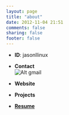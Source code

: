 ```yaml
---
layout: page
title: "about"
date: 2012-11-04 21:51
comments: false
sharing: false
footer: false
---
```



* __ID__: jasonllinux

* __Contact__   
![Alt gmail](http://i.minus.com/ibh9g59Kb3VkDl.png)

* __Website__


* __Projects__


* [__Resume__](http://www.jasonllinux.com)

